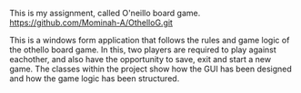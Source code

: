 This is my assignment, called O'neillo board game.
https://github.com/Mominah-A/OthelloG.git

This is a windows form application that follows the rules and game logic of the othello board game. In this, two players are required to play against eachother, and also have the opportunity to save, exit and start a new game. The classes within the project show how the GUI has been designed and how the game logic has been structured. 
